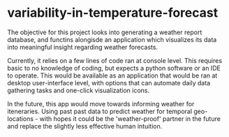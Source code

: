 # variability-in-temperature-forecast
The objective for this project looks into generating a weather report database, and functins alongisde an application which visualizes its data into meaningful insight regarding weather forecasts.

Currently, it relies on a few lines of code ran at console level. This requires basic to no knowledge of coding, but expects a python software or an IDE to operate. This would be available as an application that would be ran at desktop user-interface level, with options that can automate daily data gathering tasks and one-click visualization icons.

In the future, this app would move towards informing weather for iteneraries. Using past past data to predict weather for temporal geo-locations - with hopes it could be the 'weather-proof' partner in the future and replace the slightly less effective human intuition.

